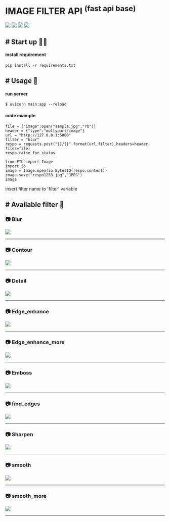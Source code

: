 # IMAGE FILTER API <sup>(fast api base)</sup>
<img src="https://img.shields.io/badge/PYTHON-3.11-blue"> <img src="https://img.shields.io/badge/V-1.0.0-yellow"> <img src="https://img.shields.io/badge/license-GPL--3.0%20license-red">  <img src="https://img.shields.io/badge/FASTAPI-orange"> <br>

## # Start up 🐱‍🏍
#### install requirement 
```commandline
pip install -r requirements.txt
```

## # Usage 🚀
#### run  server
```commandline
$ uvicorn main:app --reload
```

#### code example 
```commandline
file = {"image":open("sample.jpg","rb")}
header = {"type":"multypart/image"}
url = "http://127.0.0.1:5000"
filter = "blur"
respo = requests.post("{}/{}".format(url,filter),headers=header, files=file)
respo.raise_for_status

from PIL import Image
import io
image = Image.open(io.BytesIO(respo.content))
image.save("respo1253.jpg","JPEG")
image
```

 insert filter name to 'filter' variable
## # Available filter 📸

### 📷 Blur
<img src="img/blur.jpeg">

<hr >

### 📷 Contour
<img src="img/Contour.jpeg">

<hr >

### 📷 Detail
<img src="img/detail.jpeg">

<hr >

### 📷 Edge_enhance
<img src="img/edge_enhance.jpeg">

<hr >

### 📷 Edge_enhance_more
<img src="img/edge_enhance_more.jpeg">

<hr >

### 📷 Emboss
<img src="img/emboss.jpeg">

<hr >

### 📷 find_edges
<img src="img/find_edges.jpeg">

<hr >

### 📷 Sharpen
<img src="img/sharpen.jpeg">

<hr >

### 📷 smooth
<img src="img/smooth.jpeg">

<hr >

### 📷 smooth_more
<img src="img/smooth_more.jpeg">

<hr >
